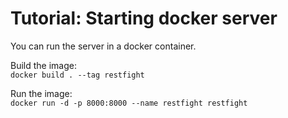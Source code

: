 # Tutorial: Starting docker server

You can run the server in a docker container. 

Build the image:  
`docker build . --tag restfight`

Run the image:  
`docker run -d -p 8000:8000 --name restfight restfight`